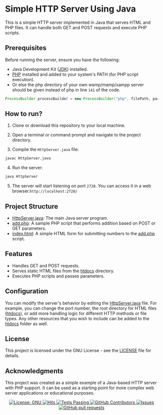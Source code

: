 # Simple HTTP Server Using Java 

This is a simple HTTP server implemented in Java that serves HTML and PHP files. It can handle both GET and POST requests and execute PHP scripts.

## Prerequisites

Before running the server, ensure you have the following:

- Java Development Kit ([JDK](https://www.oracle.com/java/technologies/downloads/)) installed.
- [PHP](https://www.php.net/) installed and added to your system's PATH (for PHP script execution).
- Or else the php directory of your own wamp/mamp/xampp server should be given instead of php in line `141` of the code.
```java
ProcessBuilder processBuilder = new ProcessBuilder("php", filePath, params);
```

## How to run?

1. Clone or download this repository to your local machine.

2. Open a terminal or command prompt and navigate to the project directory.

3. Compile the `HttpServer.java` file:
```bash
javac HttpServer.java
```

4. Run the server:
```bash
java HttpServer
```

5. The server will start listening on port `2728`. You can access it in a web browser.`http://localhost:2728/`


## Project Structure

- [HttpServer.java](https://github.com/Buddhikanip/Simple-Http-Server-Using-Java/blob/main/src/HttpServer.java): The main Java server program.
- [add.php](https://github.com/Buddhikanip/Simple-Http-Server-Using-Java/blob/main/htdocs/add.php): A sample PHP script that performs addition based on POST or GET parameters.
- [index.html](https://github.com/Buddhikanip/Simple-Http-Server-Using-Java/blob/main/htdocs/index.html): A simple HTML form for submitting numbers to the [add.php](https://github.com/Buddhikanip/Simple-Http-Server-Using-Java/blob/main/htdocs/add.php) script.

## Features

- Handles GET and POST requests.
- Serves static HTML files from the [htdocs](https://github.com/Buddhikanip/Simple-Http-Server-Using-Java/tree/main/htdocs) directory.
- Executes PHP scripts and passes parameters.

## Configuration

You can modify the server's behavior by editing the [HttpServer.java](https://github.com/Buddhikanip/Simple-Http-Server-Using-Java/blob/main/src/HttpServer.java) file. For example, you can change the port number, the root directory for HTML files ([htdocs](https://github.com/Buddhikanip/Simple-Http-Server-Using-Java/tree/main/htdocs)), or add more handling logic for different HTTP methods or file types. Any other resources that you wish to include can be added to the [htdocs](https://github.com/Buddhikanip/Simple-Http-Server-Using-Java/tree/main/htdocs) folder as well.

## License

This project is licensed under the GNU License - see the [LICENSE](LICENSE) file for details.

## Acknowledgments

This project was created as a simple example of a Java-based HTTP server with PHP support. It can be used as a starting point for more complex web server applications or educational purposes.



<p align="center">
   <a href="https://github.com/Buddhikanip/Simple-Http-Server-Using-Java/blob/main/LICENSE">
      <img alt="License: GNU" src="https://img.shields.io/badge/License-GPLv3-blue.svg">
   </a>
    <a href="https://github.com/Buddhikanip/Simple-Http-Server-Using-Java">
      <img alt="Hits" src="https://hits.sh/github.com/Buddhikanip/Simple-Http-Server-Using-Java.svg?label=Views"/>
    </a>
    <a href="https://github.com/Buddhikanip/Simple-Http-Server-Using-Java/actions">
      <img alt="Tests Passing" src="https://github.com/anuraghazra/github-readme-stats/workflows/Test/badge.svg" />
    </a>
    <a href="https://github.com/Buddhikanip/Simple-Http-Server-Using-Java/graphs/contributors">
      <img alt="GitHub Contributors" src="https://img.shields.io/github/contributors/Buddhikanip/Simple-Http-Server-Using-Java" />
    </a>
    <a href="https://github.com/Buddhikanip/Simple-Http-Server-Using-Java/issues">
      <img alt="Issues" src="https://img.shields.io/github/issues/Buddhikanip/Simple-Http-Server-Using-Java?color=0088ff" />
    </a>
    <a href="https://github.com/Buddhikanip/Simple-Http-Server-Using-Java/pulls">
      <img alt="GitHub pull requests" src="https://img.shields.io/github/issues-pr/Buddhikanip/Simple-Http-Server-Using-Java?color=0088ff" />
    </a>
  </p>
